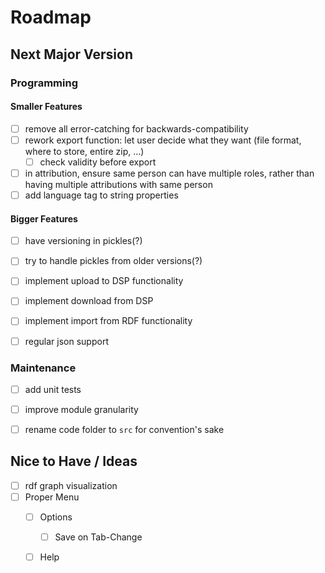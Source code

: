 # Roadmap

## Next Major Version

### Programming

#### Smaller Features

- [ ] remove all error-catching for backwards-compatibility
- [ ] rework export function: let user decide what they want (file format, where to store, entire zip, ...)
  - [ ] check validity before export
- [ ] in attribution, ensure same person can have multiple roles, rather than having multiple attributions with same person
- [ ] add language tag to string properties

#### Bigger Features

- [ ] have versioning in pickles(?)
- [ ] try to handle pickles from older versions(?)
- [ ] implement upload to DSP functionality
- [ ] implement download from DSP
- [ ] implement import from RDF functionality
- [ ] regular json support


### Maintenance
- [ ] add unit tests
- [ ] improve module granularity
- [ ] rename code folder to `src` for convention's sake


## Nice to Have / Ideas

- [ ] rdf graph visualization
- [ ] Proper Menu
  - [ ] Options
    - [ ] Save on Tab-Change
  - [ ] Help


